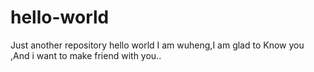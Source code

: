 # hello-world
Just another repository
hello world I am wuheng,I am glad to Know you ,And i want to make friend with you..
